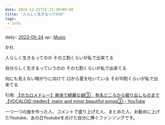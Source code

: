 ```yaml
---
date: 2024-12-21T15:21:30+09:00
title: "人らしく生きるってのの"
tags:
 - Info
---
```


daily:: [2023-05-24](/Daily_Note/2023-05-24.md)
up:: [Music](../Bar/Novel/Topics/Music.md)

かれ

人らしく生きるってのの
その三割くらいが私で出来てる

自分らしく生きるっていうのの
その七割くらいが私で出来てる

何にも見えない暗がりに向けて
口から夏を吐いている
その10割くらいが私で出来てる

引用: [【ボカロメドレー】爽快で綺麗な曲③　有名どころから掘り出しものまで【VOCALOID medley】major and minor beautiful songs③ - YouTube](https://www.youtube.com/watch?v=syqdV3bG6Iw)

一つ一つの曲を作った人、コメントで盛り上げた人、まとめた人、お勧めに上げたYoutube、あの日Youtubeを点けた自分に捧ぐファンソングです。